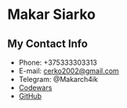 # Makar Siarko
## My Contact Info
* Phone: +375333303313
* E-mail: cerko2002@gmail.com
* Telegram: @Makarch4ik
* [Codewars](адрес "https://www.codewars.com/users/Makarius")
* [GitHub](адрес "https://github.com/MakarSiarko?tab=repositories")
